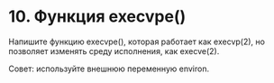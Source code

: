 # 10. Функция execvpe()

Напишите функцию execvpe(), которая работает как execvp(2), но позволяет изменять среду исполнения, как execve(2).  

Совет: используйте внешнюю переменную environ.
